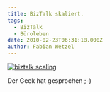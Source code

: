 ```yaml
---
title: BizTalk skaliert.
tags:
  - BizTalk
  - Büroleben
date: 2010-02-23T06:31:18.000Z
author: Fabian Wetzel
---
```


[![biztalk scaling](biztalkscaling_thumb.png "biztalk scaling")](biztalkscaling.png)

Der Geek hat gesprochen ;-)


